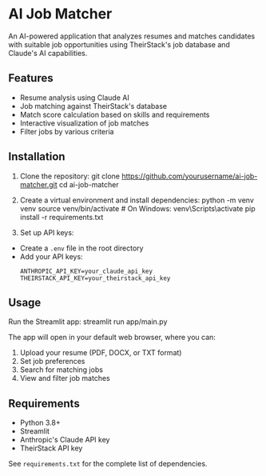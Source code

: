# AI Job Matcher

An AI-powered application that analyzes resumes and matches candidates with suitable job opportunities using TheirStack's job database and Claude's AI capabilities.

## Features

- Resume analysis using Claude AI
- Job matching against TheirStack's database
- Match score calculation based on skills and requirements
- Interactive visualization of job matches
- Filter jobs by various criteria

## Installation

1. Clone the repository:
git clone https://github.com/yourusername/ai-job-matcher.git
cd ai-job-matcher

2. Create a virtual environment and install dependencies:
python -m venv venv
source venv/bin/activate  # On Windows: venv\Scripts\activate
pip install -r requirements.txt

3. Set up API keys:
- Create a `.env` file in the root directory
- Add your API keys:
  ```
  ANTHROPIC_API_KEY=your_claude_api_key
  THEIRSTACK_API_KEY=your_theirstack_api_key
  ```

## Usage

Run the Streamlit app:
streamlit run app/main.py

The app will open in your default web browser, where you can:
1. Upload your resume (PDF, DOCX, or TXT format)
2. Set job preferences
3. Search for matching jobs
4. View and filter job matches

## Requirements

- Python 3.8+
- Streamlit
- Anthropic's Claude API key
- TheirStack API key

See `requirements.txt` for the complete list of dependencies.
